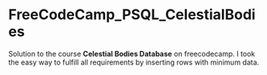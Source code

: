 # FreeCodeCamp_PSQL_CelestialBodies
Solution to the course **Celestial Bodies Database** on freecodecamp.
I took the easy way to fulfill all requirements by inserting rows with minimum data.

